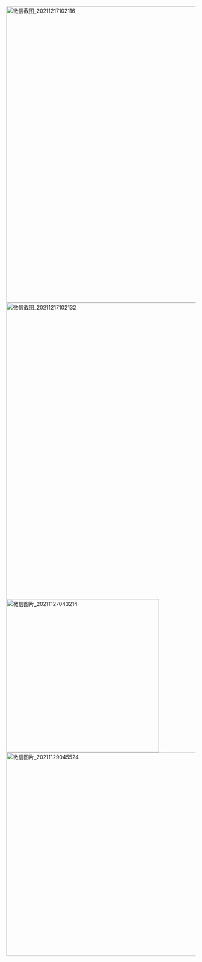 <img width="786" alt="微信截图_20211217102116" src="https://user-images.githubusercontent.com/90523160/146478435-b69f75f8-b4e8-45d7-b56e-5e93807de2bd.png">
<img width="786" alt="微信截图_20211217102132" src="https://user-images.githubusercontent.com/90523160/146478443-a73ba85e-6105-4d2c-a712-11679c6a58aa.png">
<img width="406" alt="微信图片_20211127043214" src="https://user-images.githubusercontent.com/90523160/146478482-ec480537-9dc6-40dd-b62f-91d8e07761a4.png">
<img width="540" alt="微信图片_20211129045524" src="https://user-images.githubusercontent.com/90523160/146478493-d875c6c8-76c2-45e7-b1ee-86ea95887725.png">
